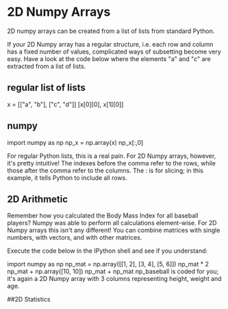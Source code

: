 # 2D Numpy Arrays

2D numpy arrays can be created from a list of lists from standard Python.

If your 2D Numpy array has a regular structure, i.e. each row and column has a fixed number of values, complicated ways of subsetting become very easy. Have a look at the code below where the elements "a" and "c" are extracted from a list of lists.

## regular list of lists
x = [["a", "b"], ["c", "d"]]
[x[0][0], x[1][0]]

## numpy
import numpy as np
np_x = np.array(x)
np_x[:,0]

For regular Python lists, this is a real pain. For 2D Numpy arrays, however, it's pretty intuitive! The indexes before the comma refer to the rows, while those after the comma refer to the columns. The : is for slicing; in this example, it tells Python to include all rows.

## 2D Arithmetic

Remember how you calculated the Body Mass Index for all baseball players? Numpy was able to perform all calculations element-wise. For 2D Numpy arrays this isn't any different! You can combine matrices with single numbers, with vectors, and with other matrices.

Execute the code below in the IPython shell and see if you understand:

import numpy as np
np_mat = np.array([[1, 2],
                   [3, 4],
                   [5, 6]])
np_mat * 2
np_mat + np.array([10, 10])
np_mat + np_mat
np_baseball is coded for you; it's again a 2D Numpy array with 3 columns representing height, weight and age.

##2D Statistics 